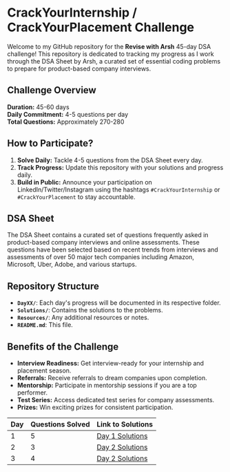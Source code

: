 # CrackYourInternship / CrackYourPlacement Challenge

Welcome to my GitHub repository for the **Revise with Arsh** 45-day DSA challenge! This repository is dedicated to tracking my progress as I work through the DSA Sheet by Arsh, a curated set of essential coding problems to prepare for product-based company interviews.

## Challenge Overview

**Duration:** 45-60 days  
**Daily Commitment:** 4-5 questions per day  
**Total Questions:** Approximately 270-280

## How to Participate?

1. **Solve Daily:** Tackle 4-5 questions from the DSA Sheet every day.
2. **Track Progress:** Update this repository with your solutions and progress daily.
3. **Build in Public:** Announce your participation on LinkedIn/Twitter/Instagram using the hashtags `#CrackYourInternship` or `#CrackYourPlacement` to stay accountable.

## DSA Sheet

The DSA Sheet contains a curated set of questions frequently asked in product-based company interviews and online assessments. These questions have been selected based on recent trends from interviews and assessments of over 50 major tech companies including Amazon, Microsoft, Uber, Adobe, and various startups.

## Repository Structure

- **`DayXX/`**: Each day's progress will be documented in its respective folder.
- **`Solutions/`**: Contains the solutions to the problems.
- **`Resources/`**: Any additional resources or notes.
- **`README.md`**: This file.

## Benefits of the Challenge

- **Interview Readiness:** Get interview-ready for your internship and placement season.
- **Referrals:** Receive referrals to dream companies upon completion.
- **Mentorship:** Participate in mentorship sessions if you are a top performer.
- **Test Series:** Access dedicated test series for company assessments.
- **Prizes:** Win exciting prizes for consistent participation.

| Day | Questions Solved | Link to Solutions |
|----|------------------|-------------------|
| 1  | 5                | [Day 1 Solutions](/Day1/) |
| 2  | 3                | [Day 2 Solutions](/Day2/) |
| 3  | 4                | [Day 2 Solutions](/Day3/) |
